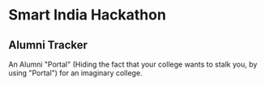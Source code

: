 # Smart India Hackathon
## Alumni Tracker

An Alumni "Portal" (Hiding the fact that your college wants to stalk you, by using "Portal") for an imaginary college.